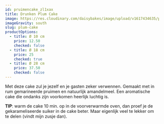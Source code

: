 ```yaml
---
id: pruimencake_zl1xax
title: Drunken Plum Cake
image: https://res.cloudinary.com/daisybakes/image/upload/v1617434635/pruimencake_zl1xax.jpg
imageGravity: south
slug: plum-cake
productOptions:
  - title: Ø 10 cm
    price: 12.50
    checked: false
  - title: Ø 18 cm
    price: 25
    checked: true
  - title: Ø 28 cm
    price: 37.50
    checked: false
---
```


Met deze cake zul je jezelf en je gasten zeker verwennen. Gemaakt met in rum gemarineerde pruimen en natuurlijk amandelmeel. Een aromatische cake die ondanks zijn voorkomen heerlijk luchtig is.

**TIP**: warm de cake 10 min. op in de voorverwarmde oven, dan proef je de gekarameliseerde suiker in de cake beter. Maar eigenlijk veel te lekker om te delen (vindt mijn zusje dan).
